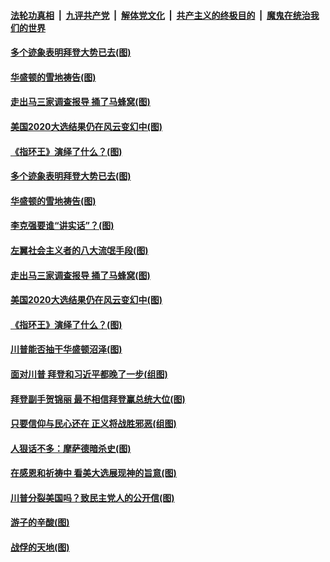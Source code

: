 ####  [法轮功真相](../../../../basic/blob/master/README.md?t=12011432) &nbsp;|&nbsp; [九评共产党](../../../../9ping.md/blob/master/README.md?t=12011432) &nbsp;|&nbsp; [解体党文化](../../../../jtdwh.md/blob/master/README.md?t=12011432)  &nbsp;|&nbsp; [共产主义的终极目的](../../../../gczydzjmd.md/blob/master/README.md?t=12011432) &nbsp;|&nbsp; [魔鬼在统治我们的世界](../../../../mgztzwmdsj.md/blob/master/README.md?t=12011432) 

#### [多个迹象表明拜登大势已去(图)](../pages/p4/954286.md?t=12011432) 

#### [华盛顿的雪地祷告(图)](../pages/p4/954285.md?t=12011432) 

#### [走出马三家调查报导 捅了马蜂窝(图)](../pages/p4/954269.md?t=12011432) 


#### [美国2020大选结果仍在风云变幻中(图)](../pages/p4/954160.md?t=12011432) 

#### [《指环王》演绎了什么？(图)](../pages/p4/954159.md?t=12011432) 

#### [多个迹象表明拜登大势已去(图)](../pages/p4/954286.md?t=12011432) 

#### [华盛顿的雪地祷告(图)](../pages/p4/954285.md?t=12011432) 

#### [李克强要谁“讲实话”？(图)](../pages/p4/954278.md?t=12011432) 

#### [左翼社会主义者的八大流氓手段(图)](../pages/p4/954277.md?t=12011432) 

#### [走出马三家调查报导 捅了马蜂窝(图)](../pages/p4/954269.md?t=12011432) 




#### [美国2020大选结果仍在风云变幻中(图)](../pages/p4/954160.md?t=12011432) 

#### [《指环王》演绎了什么？(图)](../pages/p4/954159.md?t=12011432) 

#### [川普能否抽干华盛顿沼泽(图)](../pages/p4/954161.md?t=12011432) 

#### [面对川普 拜登和习近平都晚了一步(组图)](../pages/p4/954131.md?t=12011432) 


#### [拜登副手贺锦丽 最不相信拜登赢总统大位(图)](../pages/p4/954100.md?t=12011432) 

#### [只要信仰与民心还在 正义将战胜邪恶(组图)](../pages/p4/954095.md?t=12011432) 

#### [人狠话不多：摩萨德暗杀史(图)](../pages/p4/954079.md?t=12011432) 

#### [在感恩和祈祷中 看美大选展现神的旨意(图)](../pages/p4/954022.md?t=12011432) 

#### [川普分裂美国吗？致民主党人的公开信(图)](../pages/p4/954087.md?t=12011432) 

#### [游子的辛酸(图)](../pages/p4/954104.md?t=12011432) 

#### [战俘的天地(图)](../pages/p4/954103.md?t=12011432) 

